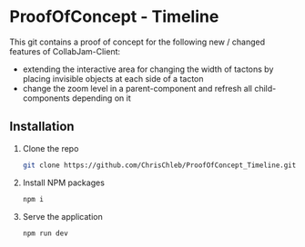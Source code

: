 # ProofOfConcept - Timeline

This git contains a proof of concept for the following new / changed features of CollabJam-Client:

* extending the interactive area for changing the width of tactons by placing invisible objects at each side of a tacton
* change the zoom level in a parent-component and refresh all child-components depending on it

## Installation

1. Clone the repo
   ```sh
   git clone https://github.com/ChrisChleb/ProofOfConcept_Timeline.git
   ```
3. Install NPM packages
   ```sh
   npm i
   ```
4. Serve the application
   ```sh
   npm run dev
   ```
